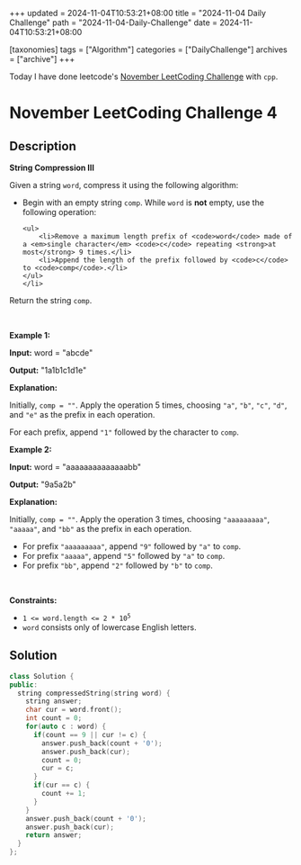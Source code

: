 +++
updated = 2024-11-04T10:53:21+08:00
title = "2024-11-04 Daily Challenge"
path = "2024-11-04-Daily-Challenge"
date = 2024-11-04T10:53:21+08:00

[taxonomies]
tags = ["Algorithm"]
categories = ["DailyChallenge"]
archives = ["archive"]
+++

Today I have done leetcode's [November LeetCoding Challenge](https://leetcode.com/problems/string-compression-iii/) with `cpp`.

<!-- more -->

# November LeetCoding Challenge 4

## Description

**String Compression III**

<p>Given a string <code>word</code>, compress it using the following algorithm:</p>

<ul>
	<li>Begin with an empty string <code>comp</code>. While <code>word</code> is <strong>not</strong> empty, use the following operation:

	<ul>
		<li>Remove a maximum length prefix of <code>word</code> made of a <em>single character</em> <code>c</code> repeating <strong>at most</strong> 9 times.</li>
		<li>Append the length of the prefix followed by <code>c</code> to <code>comp</code>.</li>
	</ul>
	</li>
</ul>

<p>Return the string <code>comp</code>.</p>

<p>&nbsp;</p>
<p><strong class="example">Example 1:</strong></p>

<div class="example-block">
<p><strong>Input:</strong> <span class="example-io">word = &quot;abcde&quot;</span></p>

<p><strong>Output:</strong> <span class="example-io">&quot;1a1b1c1d1e&quot;</span></p>

<p><strong>Explanation:</strong></p>

<p>Initially, <code>comp = &quot;&quot;</code>. Apply the operation 5 times, choosing <code>&quot;a&quot;</code>, <code>&quot;b&quot;</code>, <code>&quot;c&quot;</code>, <code>&quot;d&quot;</code>, and <code>&quot;e&quot;</code> as the prefix in each operation.</p>

<p>For each prefix, append <code>&quot;1&quot;</code> followed by the character to <code>comp</code>.</p>
</div>

<p><strong class="example">Example 2:</strong></p>

<div class="example-block">
<p><strong>Input:</strong> <span class="example-io">word = &quot;aaaaaaaaaaaaaabb&quot;</span></p>

<p><strong>Output:</strong> <span class="example-io">&quot;9a5a2b&quot;</span></p>

<p><strong>Explanation:</strong></p>

<p>Initially, <code>comp = &quot;&quot;</code>. Apply the operation 3 times, choosing <code>&quot;aaaaaaaaa&quot;</code>, <code>&quot;aaaaa&quot;</code>, and <code>&quot;bb&quot;</code> as the prefix in each operation.</p>

<ul>
	<li>For prefix <code>&quot;aaaaaaaaa&quot;</code>, append <code>&quot;9&quot;</code> followed by <code>&quot;a&quot;</code> to <code>comp</code>.</li>
	<li>For prefix <code>&quot;aaaaa&quot;</code>, append <code>&quot;5&quot;</code> followed by <code>&quot;a&quot;</code> to <code>comp</code>.</li>
	<li>For prefix <code>&quot;bb&quot;</code>, append <code>&quot;2&quot;</code> followed by <code>&quot;b&quot;</code> to <code>comp</code>.</li>
</ul>
</div>

<p>&nbsp;</p>
<p><strong>Constraints:</strong></p>

<ul>
	<li><code>1 &lt;= word.length &lt;= 2 * 10<sup>5</sup></code></li>
	<li><code>word</code> consists only of lowercase English letters.</li>
</ul>


## Solution

``` cpp
class Solution {
public:
  string compressedString(string word) {
    string answer;
    char cur = word.front();
    int count = 0;
    for(auto c : word) {
      if(count == 9 || cur != c) {
        answer.push_back(count + '0');
        answer.push_back(cur);
        count = 0;
        cur = c;
      }
      if(cur == c) {
        count += 1;
      }
    }
    answer.push_back(count + '0');
    answer.push_back(cur);
    return answer;
  }
};
```
